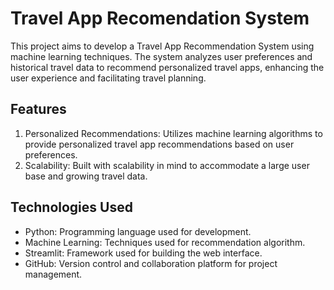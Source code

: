 # Travel App Recomendation System
This project aims to develop a Travel App Recommendation System using machine learning techniques. The system analyzes user preferences and historical travel data to recommend personalized travel apps, enhancing the user experience and facilitating travel planning.

## Features
1. Personalized Recommendations: Utilizes machine learning algorithms to provide personalized travel app recommendations based on user preferences.
2. Scalability: Built with scalability in mind to accommodate a large user base and growing travel data.

## Technologies Used
- Python: Programming language used for development.
- Machine Learning: Techniques used for recommendation algorithm.
- Streamlit: Framework used for building the web interface.
- GitHub: Version control and collaboration platform for project management.
